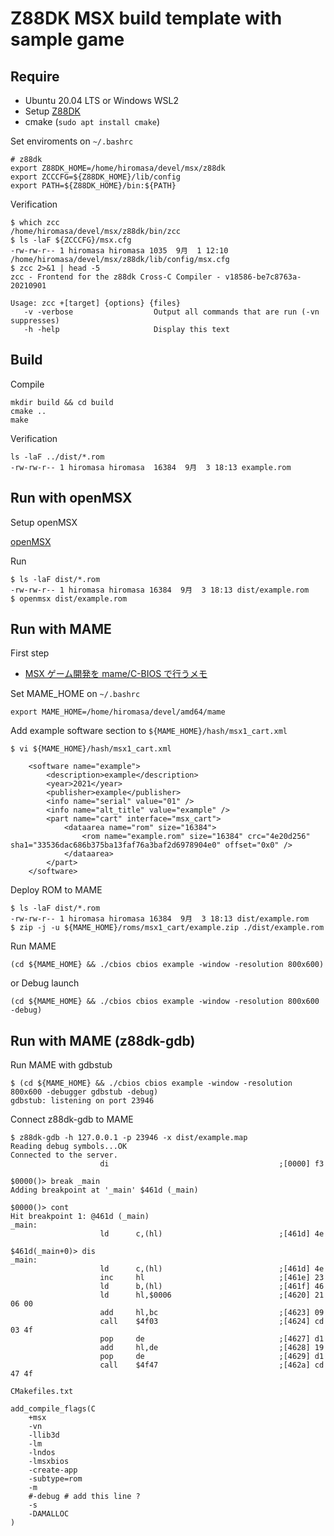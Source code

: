 # Z88DK MSX build template with sample game

## Require

- Ubuntu 20.04 LTS or Windows WSL2
- Setup [Z88DK](https://github.com/z88dk/z88dk/wiki/installation#linux--unix)
- cmake (`sudo apt install cmake`)

Set enviroments on `~/.bashrc`

```
# z88dk
export Z88DK_HOME=/home/hiromasa/devel/msx/z88dk
export ZCCCFG=${Z88DK_HOME}/lib/config
export PATH=${Z88DK_HOME}/bin:${PATH}
```

Verification

```
$ which zcc
/home/hiromasa/devel/msx/z88dk/bin/zcc
$ ls -laF ${ZCCCFG}/msx.cfg
-rw-rw-r-- 1 hiromasa hiromasa 1035  9月  1 12:10 /home/hiromasa/devel/msx/z88dk/lib/config/msx.cfg
$ zcc 2>&1 | head -5
zcc - Frontend for the z88dk Cross-C Compiler - v18586-be7c8763a-20210901

Usage: zcc +[target] {options} {files}
   -v -verbose                  Output all commands that are run (-vn suppresses)
   -h -help                     Display this text
```

## Build

Compile

```
mkdir build && cd build
cmake ..
make
```

Verification

```
ls -laF ../dist/*.rom
-rw-rw-r-- 1 hiromasa hiromasa  16384  9月  3 18:13 example.rom
```

## Run with openMSX

Setup openMSX

[openMSX](https://openmsx.org/)

Run

```
$ ls -laF dist/*.rom
-rw-rw-r-- 1 hiromasa hiromasa 16384  9月  3 18:13 dist/example.rom
$ openmsx dist/example.rom
```

## Run with MAME

First step

- [MSX ゲーム開発を mame/C-BIOS で行うメモ](https://maple4estry.netlify.app/mame-msx-cbios/)

Set MAME_HOME on `~/.bashrc`

```
export MAME_HOME=/home/hiromasa/devel/amd64/mame
```

Add example software section to `${MAME_HOME}/hash/msx1_cart.xml`

```
$ vi ${MAME_HOME}/hash/msx1_cart.xml

	<software name="example">
		<description>example</description>
		<year>2021</year>
		<publisher>example</publisher>
		<info name="serial" value="01" />
		<info name="alt_title" value="example" />
		<part name="cart" interface="msx_cart">
			<dataarea name="rom" size="16384">
				<rom name="example.rom" size="16384" crc="4e20d256" sha1="33536dac686b375ba13faf76a3baf2d6978904e0" offset="0x0" />
			</dataarea>
		</part>
	</software>
```

Deploy ROM to MAME

```
$ ls -laF dist/*.rom
-rw-rw-r-- 1 hiromasa hiromasa 16384  9月  3 18:13 dist/example.rom
$ zip -j -u ${MAME_HOME}/roms/msx1_cart/example.zip ./dist/example.rom
```

Run MAME

```
(cd ${MAME_HOME} && ./cbios cbios example -window -resolution 800x600)
```

or Debug launch

```
(cd ${MAME_HOME} && ./cbios cbios example -window -resolution 800x600 -debug)
```

## Run with MAME (z88dk-gdb)

Run MAME with gdbstub

```
$ (cd ${MAME_HOME} && ./cbios cbios example -window -resolution 800x600 -debugger gdbstub -debug)
gdbstub: listening on port 23946
```

Connect z88dk-gdb to MAME

```
$ z88dk-gdb -h 127.0.0.1 -p 23946 -x dist/example.map
Reading debug symbols...OK
Connected to the server.
                    di                                      ;[0000] f3

$0000()> break _main
Adding breakpoint at '_main' $461d (_main)

$0000()> cont
Hit breakpoint 1: @461d (_main)
_main:
                    ld      c,(hl)                          ;[461d] 4e

$461d(_main+0)> dis
_main:
                    ld      c,(hl)                          ;[461d] 4e
                    inc     hl                              ;[461e] 23
                    ld      b,(hl)                          ;[461f] 46
                    ld      hl,$0006                        ;[4620] 21 06 00
                    add     hl,bc                           ;[4623] 09
                    call    $4f03                           ;[4624] cd 03 4f
                    pop     de                              ;[4627] d1
                    add     hl,de                           ;[4628] 19
                    pop     de                              ;[4629] d1
                    call    $4f47                           ;[462a] cd 47 4f
```

`CMakefiles.txt`

```
add_compile_flags(C
    +msx
    -vn
    -llib3d
    -lm
    -lndos
    -lmsxbios
    -create-app
    -subtype=rom
    -m
    #-debug # add this line ?
    -s
    -DAMALLOC
)
```

